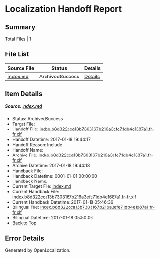 # <a name='report-top'></a> Localization Handoff Report

## Summary
 Total Files | 1

## File List
 Source File | Status | Details 
 ----------- | ------ | ------- 
 [index.md](https://github.com/dotnet/docs/blob/bfa92b99dc76f473f3c2dd67386df25ff60dd941/index.md) | ArchivedSuccess | [Details](#94c1f73fd460e4d8f560e0f5760348ab748844737397)

## Item Details
##### <a name='94c1f73fd460e4d8f560e0f5760348ab748844737397'></a> Source: [index.md](https://github.com/dotnet/docs/blob/bfa92b99dc76f473f3c2dd67386df25ff60dd941/index.md)
* Status: ArchivedSuccess
* Target File: 
* Handoff File: [index.b8d322cca13b7303167b216a3efe71db4e1687a1.fr-fr.xlf](https://github.com/dotnet/docs.handoff/blob/310a955c5ade69d516ada58568542c9bd3522409/ol-handoff/dotnet/docs.fr-fr/master/dotnet-core/index.b8d322cca13b7303167b216a3efe71db4e1687a1.fr-fr.xlf)
* Handoff Datetime: 2017-01-18 19:44:17
* Handoff Reason: Include
* Handoff Name: 
* Archive File: [index.b8d322cca13b7303167b216a3efe71db4e1687a1.fr-fr.xlf](https://github.com/dotnet/docs.handoff/blob/3db07b8392824e539132dc1db705c923cc4273a4/ol-archive/dotnet/docs.fr-fr/master/dotnet-core/index.b8d322cca13b7303167b216a3efe71db4e1687a1.fr-fr.xlf)
* Archive Datetime: 2017-01-18 19:44:18
* Handback File: 
* Handback Datetime: 0001-01-01 00:00:00
* Handback Name: 
* Current Target File: [index.md](https://github.com/dotnet/docs.fr-fr/blob/85c37d0403db0e7d31c5c6fd163ea6019a796943/index.md)
* Current Handback File: [index.b8d322cca13b7303167b216a3efe71db4e1687a1.fr-fr.xlf](https://github.com/dotnet/docs.handback/blob/29f86cf00774ee27c8ce2d93dab47fdacc4c58e7/ol-handback/dotnet/docs.fr-fr/master/dotnet-core/index.b8d322cca13b7303167b216a3efe71db4e1687a1.fr-fr.xlf)
* Current Handback Datetime: 2017-01-18 05:46:36
* Bilingual File: [index.b8d322cca13b7303167b216a3efe71db4e1687a1.fr-fr.xlf](https://github.com/dotnet/docs.handback/blob/29f86cf00774ee27c8ce2d93dab47fdacc4c58e7/ol-handback/dotnet/docs.fr-fr/master/dotnet-core/index.b8d322cca13b7303167b216a3efe71db4e1687a1.fr-fr.xlf)
* Bilingual Datetime: 2017-01-18 05:50:06
* [Back to Top](#report-top)


## Error Details

Generated by OpenLocalization.
